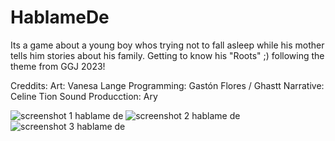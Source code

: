 # HablameDe
 Its a game about a young boy whos trying not to fall asleep while his mother tells him stories about his family. Getting to know his "Roots" ;) following the theme from GGJ 2023!
 
Creddits:
 Art: Vanesa  Lange
 Programming: Gastón Flores / Ghastt
 Narrative: Celine Tion
 Sound Producction: Ary

![screenshot 1 hablame de](https://user-images.githubusercontent.com/113557950/219632791-0b93b2b1-64c9-4833-b4f3-bbe8866f38a7.png)
![screenshot 2 hablame de](https://user-images.githubusercontent.com/113557950/219632808-0510ab83-1719-4e0b-a71f-8aea9ef5a1c8.png)
![screenshot 3 hablame de](https://user-images.githubusercontent.com/113557950/219632813-7468d4a5-9e3a-429b-8bae-d88089b60b5b.png)
